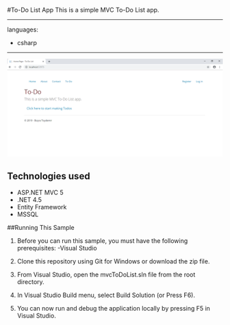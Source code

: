 #To-Do List App
This is a simple MVC To-Do List app.


---
languages:
- csharp
---


![To-Do List App Web Application Sample .NET](./images/photo-gallery.png)


## Technologies used
- ASP.NET MVC 5
- .NET 4.5
- Entity Framework
- MSSQL


##Running This Sample

1. Before you can run this sample, you must have the following prerequisites: -Visual Studio

2. Clone this repository using Git for Windows or download the zip file.

3. From Visual Studio, open the mvcToDoList.sln file from the root directory.

4. In Visual Studio Build menu, select Build Solution (or Press F6).

5. You can now run and debug the application locally by pressing F5 in Visual Studio.
